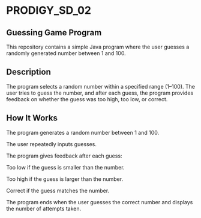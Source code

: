 # PRODIGY_SD_02

## Guessing Game Program

This repository contains a simple Java program where the user guesses a randomly generated number between 1 and 100.

## Description

The program selects a random number within a specified range (1–100). The user tries to guess the number, and after each guess, the program provides feedback on whether the guess was too high, too low, or correct.

## How It Works

The program generates a random number between 1 and 100.

The user repeatedly inputs guesses.

The program gives feedback after each guess:

Too low if the guess is smaller than the number.

Too high if the guess is larger than the number.

Correct if the guess matches the number.

The program ends when the user guesses the correct number and displays the number of attempts taken.
